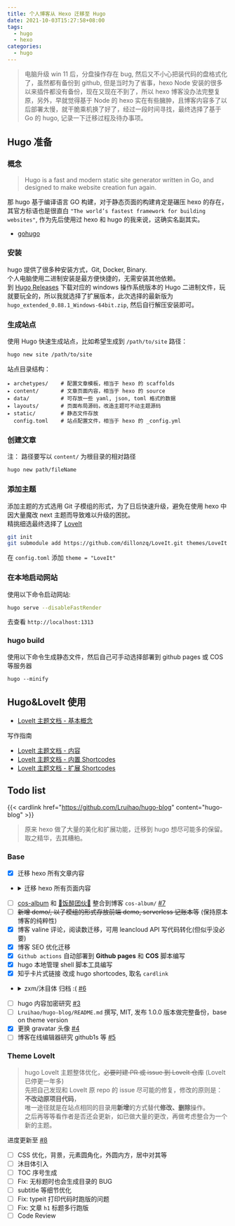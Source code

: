 ```yaml
---
title: 个人博客从 Hexo 迁移至 Hugo
date: 2021-10-03T15:27:58+08:00
tags:
  - hugo
  - hexo
categories:
  - hugo
---
```


> 电脑升级 win 11 后，分盘操作存在 bug, 然后又不小心把装代码的盘格式化了，虽然都有备份到 github, 但是当时为了省事，hexo Node 安装的很多以来插件都没有备份，现在又现在不到了，所以 hexo 博客没办法完整复原，另外，早就觉得基于 Node 的 hexo 实在有些臃肿，且博客内容多了以后部署太慢，就干脆乘机换了好了，经过一段时间寻找，最终选择了基于 Go 的 hugo, 记录一下迁移过程及待办事项。

<!--more-->
## Hugo 准备

### 概念
> Hugo is a fast and modern static site generator written in Go, and designed to make website creation fun again.

那 hugo 基于编译语言 GO 构建，对于静态页面的构建肯定是碾压 hexo 的存在，其官方标语也是很直白 `"The world’s fastest framework for building websites"`, 作为先后使用过 hexo 和 hugo 的我来说，这确实名副其实。

- [gohugo](https://gohugo.io)

### 安装
hugo 提供了很多种安装方式，Git, Docker, Binary.  
个人电脑使用二进制安装是最方便快捷的，无需安装其他依赖。  
到 [Hugo Releases](https://github.com/gohugoio/hugo/releases) 下载对应的 windows 操作系统版本的 Hugo 二进制文件，玩就要玩全的，所以我就选择了扩展版本，此次选择的最新版为 `hugo_extended_0.88.1_Windows-64bit.zip`, 然后自行解压安装即可。

### 生成站点
使用 Hugo 快速生成站点，比如希望生成到 `/path/to/site` 路径：
```bash
hugo new site /path/to/site
```
站点目录结构：  

    ▸ archetypes/    # 配置文章模板，相当于 hexo 的 scaffolds
    ▸ content/       # 文章页面内容，相当于 hexo 的 source
    ▸ data/          # 可存放一些 yaml, json, toml 格式的数据
    ▸ layouts/       # 页面布局源码，改造主题可不动主题源码
    ▸ static/        # 静态文件存放
      config.toml    # 站点配置文件，相当于 hexo 的 _config.yml

### 创建文章
注： 路径要写以 `content/` 为根目录的相对路径   
```bash
hugo new path/fileName
```
### 添加主题
添加主题的方式选用 Git 子模组的形式，为了日后快速升级，避免在使用 hexo 中因大量魔改 next 主题而导致难以升级的困扰。  
精挑细选最终选择了 [LoveIt](https://github.com/dillonzq/LoveIt)
```bash
git init
git submodule add https://github.com/dillonzq/LoveIt.git themes/LoveIt
```
在 `config.toml` 添加 `theme = "LoveIt"`

### 在本地启动网站
使用以下命令启动网站: 
```bash
hugo serve --disableFastRender
```
去查看 `http://localhost:1313`

### hugo build
使用以下命令生成静态文件，然后自己可手动选择部署到 github pages 或 COS 等服务器
```
hugo --minify
```

## Hugo&LoveIt 使用
- [LoveIt 主题文档 - 基本概念](https://hugoloveit.com/zh-cn/theme-documentation-basics)

写作指南

- [LoveIt 主题文档 - 内容](https://hugoloveit.com/zh-cn/theme-documentation-content/)
- [LoveIt 主题文档 - 内置 Shortcodes](https://hugoloveit.com/zh-cn/theme-documentation-built-in-shortcodes/)
- [LoveIt 主题文档 - 扩展 Shortcodes](https://hugoloveit.com/zh-cn/theme-documentation-extended-shortcodes/)

## Todo list
{{< cardlink href="https://github.com/Lruihao/hugo-blog" content="hugo-blog" >}}

> 原来 hexo 做了大量的美化和扩展功能，迁移到 hugo 想尽可能多的保留。取之精华，去其糟粕。

### Base
- [X] 迁移 hexo 所有文章内容
- <details>
  <summary><i class="far fa-check-square fa-fw"></i>迁移 hexo 所有页面内容</summary>

  - [x] 留言页面
  - [x] 网友打赏支持页面，整合到留言页面
  - [x] 重写关于页面，一切从简
  - [x] 友情链接页面
  - [ ] ~~重写 404 页面~~
  - [x] 站点时间和不蒜子计数改到 hello-world 页面

</details>

- [ ] [cos-album](https://img.lruihao.cn) 和 [🍚饭醉团伙🍷](https://sz.journey.lruihao.cn) 整合到博客 `cos-album/` [#7](https://github.com/Lruihao/hugo-blog/issues/7)
- [ ] ~~新增 demo/, 以子模组的形式存放前端 demo, serverless 记账本等~~ (保持原本博客的纯粹性)
- [x] 博客 valine 评论，阅读数迁移，可用 leancloud API 写代码转化(但似乎没必要)
- [x] 博客 SEO 优化迁移
- [X] `Github actions` 自动部署到 **Github pages** 和 **COS** 脚本编写
- [x] hugo 本地管理 shell 脚本工具编写
- [X] 知乎卡片式链接 改成 hugo shortcodes, 取名 `cardlink`
- <details>
  <summary><i class="far fa-square fa-fw"></i>zxm/沐目体 归档 :( <a href="https://github.com/Lruihao/hugo-blog/issues/6" target="_blank" rel="noopener noreffer">#6</a></summary>

  - [ ] 安装 沐目体
  - [ ] 压缩 沐目体 fontspider
  - [ ] 沐目体 post 修订
  - [ ] typyit 配合 随机诗词和网易云热评 API
  - [ ] 实时预览功能 base on Vuejs
  - [ ] [恋爱叙事体] `love` 归档
  - [ ] [光] 归档

</details>

- [ ] hugo 内容加密研究 [#3](https://github.com/Lruihao/hugo-blog/issues/3)
- [ ] `Lruihao/hugo-blog/README.md` 撰写, MIT, 发布 1.0.0 版本做完整备份，base on theme version
- [x] 更换 gravatar 头像 [#4](https://github.com/Lruihao/hugo-blog/issues/4)
- [ ] 博客在线编辑器研究 github1s 等 [#5](https://github.com/Lruihao/hugo-blog/issues/5)

### Theme LoveIt
> hugo LoveIt 主题整体优化，~~必要时建 PR 或 issue 到 LoveIt 仓库~~ (LoveIt 已停更一年多)  
> 先把自己发现和 LoveIt 原 repo 的 issue 尽可能的修复，修改的原则是：**不改动原项目代码**，  
> 唯一途径就是在站点相同的目录用**新增**的方式替代**修改、删除**操作。  
> 之后再等等看作者是否还会更新，如已做大量的更改，再做考虑整合为一个新的主题。

进度更新至 [#8](https://github.com/Lruihao/hugo-blog/issues/8)

- [ ] CSS 优化，背景，元素圆角化，外圆内方，居中对其等
- [ ] 沐目体引入
- [ ] TOC 序号生成
- [ ] Fix: 无标题时也会生成目录的 BUG
- [ ] subtitle 等细节优化
- [ ] Fix: typeit 打印代码时跑版的问题
- [ ] Fix: 文章 `h1` 标题多行跑版
- [ ] Code Review